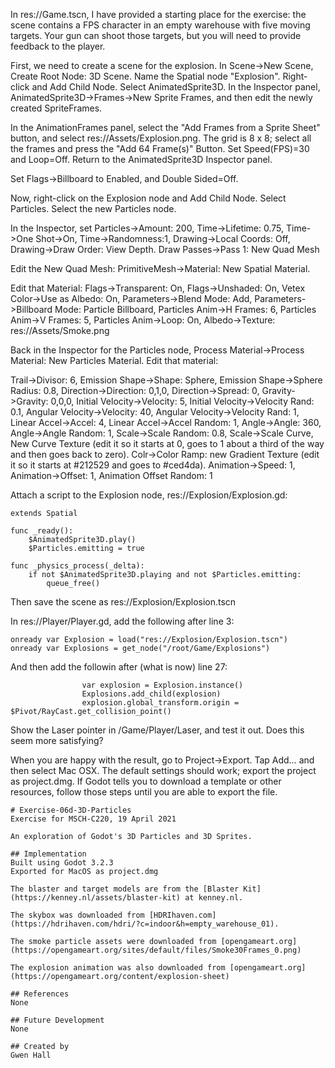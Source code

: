 
In res://Game.tscn, I have provided a starting place for the exercise: the scene contains a FPS character in an empty warehouse with five moving targets. Your gun can shoot those targets, but you will need to provide feedback to the player.

First, we need to create a scene for the explosion. In Scene->New Scene, Create Root Node: 3D Scene. Name the Spatial node "Explosion". Right-click and Add Child Node. Select AnimatedSprite3D. In the Inspector panel, AnimatedSprite3D->Frames->New Sprite Frames, and then edit the newly created SpriteFrames.

In the AnimationFrames panel, select the "Add Frames from a Sprite Sheet" button, and select res://Assets/Explosion.png. The grid is 8 x 8; select all the frames and press the "Add 64 Frame(s)" Button. Set Speed(FPS)=30 and Loop=Off. Return to the AnimatedSprite3D Inspector panel.

Set Flags->Billboard to Enabled, and Double Sided=Off.

Now, right-click on the Explosion node and Add Child Node. Select Particles. Select the new Particles node.

In the Inspector, set Particles->Amount: 200, Time->Lifetime: 0.75, Time->One Shot->On, Time->Randomness:1, Drawing->Local Coords: Off, Drawing->Draw Order: View Depth. Draw Passes->Pass 1: New Quad Mesh

Edit the New Quad Mesh: PrimitiveMesh->Material: New Spatial Material. 

Edit that Material: Flags->Transparent: On, Flags->Unshaded: On, Vetex Color->Use as Albedo: On, Parameters->Blend Mode: Add, Parameters->Billboard Mode: Particle Billboard, Particles Anim->H Frames: 6, Particles Anim->V Frames: 5, Particles Anim->Loop: On, Albedo->Texture: res://Assets/Smoke.png

Back in the Inspector for the Particles node, Process Material->Process Material: New Particles Material. Edit that material:

Trail->Divisor: 6, Emission Shape->Shape: Sphere, Emission Shape->Sphere Radius: 0.8, Direction->Direction: 0,1,0, Direction->Spread: 0, Gravity->Gravity: 0,0,0, Initial Velocity->Velocity: 5, Initial Velocity->Velocity Rand: 0.1, Angular Velocity->Velocity: 40, Angular Velocity->Velocity Rand: 1, Linear Accel->Accel: 4, Linear Accel->Accel Random: 1, Angle->Angle: 360, Angle->Angle Random: 1, Scale->Scale Random: 0.8, Scale->Scale Curve, New Curve Texture (edit it so it starts at 0, goes to 1 about a third of the way and then goes back to zero). Colr->Color Ramp: new Gradient Texture (edit it so it starts at #212529 and goes to #ced4da). Animation->Speed: 1, Animation->Offset: 1, Animation Offset Random: 1

Attach a script to the Explosion node, res://Explosion/Explosion.gd:

```
extends Spatial

func _ready():
	$AnimatedSprite3D.play()
	$Particles.emitting = true

func _physics_process(_delta):
	if not $AnimatedSprite3D.playing and not $Particles.emitting:
		queue_free()

```

Then save the scene as res://Explosion/Explosion.tscn

In res://Player/Player.gd, add the following after line 3:
```
onready var Explosion = load("res://Explosion/Explosion.tscn")
onready var Explosions = get_node("/root/Game/Explosions")
```

And then add the followin after (what is now) line 27:
```
				var explosion = Explosion.instance()
				Explosions.add_child(explosion)
				explosion.global_transform.origin = $Pivot/RayCast.get_collision_point()
```

Show the Laser pointer in /Game/Player/Laser, and test it out. Does this seem more satisfying?

When you are happy with the result, go to Project->Export. Tap Add… and then select Mac OSX. The default settings should work; export the project as project.dmg. If Godot tells you to download a template or other resources, follow those steps until you are able to export the file.

```
# Exercise-06d-3D-Particles
Exercise for MSCH-C220, 19 April 2021

An exploration of Godot's 3D Particles and 3D Sprites.

## Implementation
Built using Godot 3.2.3
Exported for MacOS as project.dmg

The blaster and target models are from the [Blaster Kit](https://kenney.nl/assets/blaster-kit) at kenney.nl.

The skybox was downloaded from [HDRIhaven.com](https://hdrihaven.com/hdri/?c=indoor&h=empty_warehouse_01).

The smoke particle assets were downloaded from [opengameart.org](https://opengameart.org/sites/default/files/Smoke30Frames_0.png)

The explosion animation was also downloaded from [opengameart.org](https://opengameart.org/content/explosion-sheet)

## References
None

## Future Development
None

## Created by 
Gwen Hall
